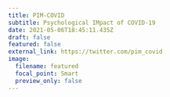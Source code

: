 ```yaml
---
title: PIM-COVID
subtitle: Psychological IMpact of COVID-19
date: 2021-05-06T18:45:11.435Z
draft: false
featured: false
external_link: https://twitter.com/pim_covid
image:
  filename: featured
  focal_point: Smart
  preview_only: false
---
```

